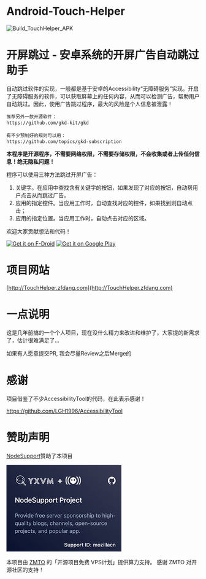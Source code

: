 # Android-Touch-Helper

![Build_TouchHelper_APK](https://github.com/zfdang/Android-Touch-Helper/workflows/Build_TouchHelper_APK/badge.svg)


# 开屏跳过 - 安卓系统的开屏广告自动跳过助手

自动跳过软件的实现，一般都是基于安卓的Accessibility“无障碍服务”实现。开启了无障碍服务的软件，可以获取屏幕上的任何内容，从而可以检测广告，帮助用户自动跳过。因此，使用广告跳过程序，最大的风险是个人信息被泄露！

```
推荐另外一款开源软件： 
https://github.com/gkd-kit/gkd

有不少预制好的规则可以用：
https://github.com/topics/gkd-subscription
```

**本程序是开源程序，不需要网络权限，不需要存储权限，不会收集或者上传任何信息！绝无隐私问题！**

程序可以使用三种方法跳过开屏广告：

1. 关键字。在应用中查找含有关键字的按钮，如果发现了对应的按钮，自动帮用户点击从而跳过广告。
2. 应用的指定控件。当应用工作时，自动查找对应的控件，如果找到则自动点击；
3. 应用的指定位置。当应用工作时，自动点击对应的区域。

欢迎大家贡献想法和代码！

[<img src="https://fdroid.gitlab.io/artwork/badge/get-it-on.png"
     alt="Get it on F-Droid"
     height="80">](https://f-droid.org/packages/com.zfdang.touchhelper/)
[<img src="https://play.google.com/intl/en_us/badges/images/generic/en-play-badge.png"
     alt="Get it on Google Play"
     height="80">](https://play.google.com/store/apps/details?id=com.zfdang.touchhelper)

# 项目网站

[http://TouchHelper.zfdang.com](http://TouchHelper.zfdang.com)

# 一点说明
这是几年前搞的一个个人项目，现在没什么精力来改进和维护了，大家提的新需求了，估计很难满足了...

如果有人愿意提交PR, 我会尽量Review之后Merge的

# 感谢

项目借鉴了不少AccessibilityTool的代码，在此表示感谢！

https://github.com/LGH1996/AccessibilityTool

# 赞助声明



[NodeSupport](https://github.com/NodeSeekDev/NodeSupport)赞助了本项目 

[![image](docs/yxvm-small.png)](https://yxvm.com/)

本项目由 [ZMTO](https://zmto.com/) 的「开源项目免费 VPS计划」提供算力支持。 感谢 ZMTO 对开源社区的支持！


